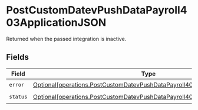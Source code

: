 # PostCustomDatevPushDataPayroll403ApplicationJSON

Returned when the passed integration is inactive.


## Fields

| Field                                                                                                                                                                | Type                                                                                                                                                                 | Required                                                                                                                                                             | Description                                                                                                                                                          |
| -------------------------------------------------------------------------------------------------------------------------------------------------------------------- | -------------------------------------------------------------------------------------------------------------------------------------------------------------------- | -------------------------------------------------------------------------------------------------------------------------------------------------------------------- | -------------------------------------------------------------------------------------------------------------------------------------------------------------------- |
| `error`                                                                                                                                                              | [Optional[operations.PostCustomDatevPushDataPayroll403ApplicationJSONError]](undefined/models/operations/postcustomdatevpushdatapayroll403applicationjsonerror.md)   | :heavy_check_mark:                                                                                                                                                   | N/A                                                                                                                                                                  |
| `status`                                                                                                                                                             | [Optional[operations.PostCustomDatevPushDataPayroll403ApplicationJSONStatus]](undefined/models/operations/postcustomdatevpushdatapayroll403applicationjsonstatus.md) | :heavy_check_mark:                                                                                                                                                   | N/A                                                                                                                                                                  |